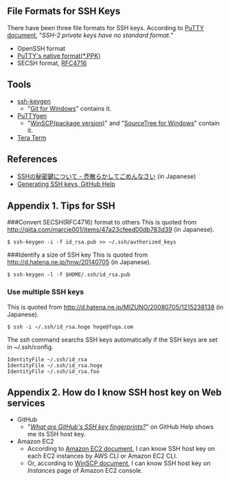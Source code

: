 ## File Formats for SSH Keys
There have been three file formats for SSH keys. According to [PuTTY document](http://the.earth.li/~sgtatham/putty/0.64/htmldoc/Chapter8.html#puttygen-conversions), "_SSH-2 private keys have no standard format._" 
- OpenSSH format
- [PuTTY's native format(*.PPK)](http://the.earth.li/~sgtatham/putty/0.64/htmldoc/Chapter8.html#puttygen-savepriv)
- SECSH format, [RFC4716](https://tools.ietf.org/html/rfc4716)

## Tools
- [ssh-keygen](http://www.openbsd.org/cgi-bin/man.cgi/OpenBSD-current/man1/ssh-keygen.1?query=ssh-keygen&sec=1)
  - "[Git for Windows](https://windows.github.com/)" contains it.
- [PuTTYgen](http://www.chiark.greenend.org.uk/~sgtatham/putty/download.html)
  - "[WinSCP(package version)](http://winscp.net/eng/docs/ui_puttygen#obtaining_and_starting_puttygen)" and "[SourceTree for Windows](https://www.sourcetreeapp.com/)" contain it.
- [Tera Term](http://ttssh2.sourceforge.jp/manual/en/usage/ssh.html#generate)

## References
- [SSHの秘密鍵について - 禿散らかしてごめんなさい](http://d.hatena.ne.jp/machua/20110809/1312899353) (in Japanese)
- [Generating SSH keys, GitHub Help](https://help.github.com/articles/generating-ssh-keys/)

## Appendix 1. Tips for SSH
###Convert SECSH(RFC4716) format to others
This is quoted from http://qiita.com/marcie001/items/47a23cfeed00db783d39 (in Japanese).
```
$ ssh-keygen -i -f id_rsa.pub >> ~/.ssh/authorized_keys
```

###Identify a size of SSH key
This is quoted from http://d.hatena.ne.jp/hnw/20140705 (in Japanese).
```
$ ssh-keygen -l -f $HOME/.ssh/id_rsa.pub
```

### Use multiple SSH keys
This is quoted from http://d.hatena.ne.jp/MIZUNO/20080705/1215238138 (in Japanese).
```
$ ssh -i ~/.ssh/id_rsa.hoge hoge@fuga.com
```
The _ssh_ command searchs SSH keys automatically if the SSH keys are set in ~/.ssh/config.
```
IdentityFile ~/.ssh/id_rsa
IdentityFile ~/.ssh/id_rsa.hoge
IdentityFile ~/.ssh/id_rsa.foo
```

## Appendix 2. How do I know SSH host key on Web services
- GitHub
  - "[_What are GitHub's SSH key fingerprints?_](https://help.github.com/articles/what-are-github-s-ssh-key-fingerprints/)" on GitHub Help shows me its SSH host key.
- Amazon EC2
  - According to [Amazon EC2 document](http://docs.aws.amazon.com/AWSEC2/latest/UserGuide/AccessingInstancesLinux.html), I can know SSH host key on each EC2 instances by AWS CLI or Amazon EC2 CLI.
  - Or, according to [WinSCP document](http://winscp.net/eng/docs/guide_amazon_ec2), I can know SSH host key on _Instances_ page of Amazon EC2 console.

